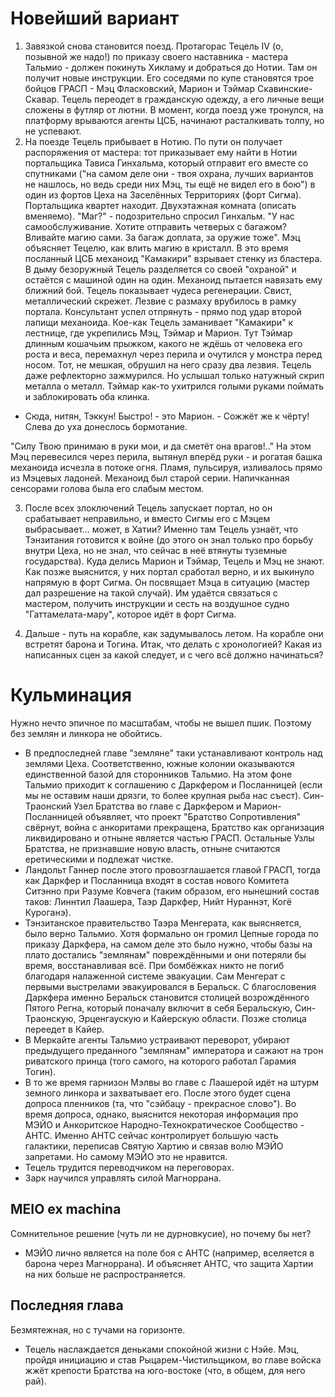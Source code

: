 # Новейший вариант
1. Завязкой снова становится поезд. Протагорас Тецель IV (о, позывной же надо!) по приказу своего наставника - мастера Тальмио - должен покинуть Хикламу и добраться до Нотии. Там он получит новые инструкции. Его соседями по купе становятся трое бойцов ГРАСП - Мэц Фласковский, Марион и Тэймар Скавинские-Скавар. Тецель переодет в гражданскую одежду, а его личные вещи сложены в футляр от лютни. В момент, когда поезд уже тронулся, на платформу врываются агенты ЦСБ, начинают расталкивать толпу, но не успевают.
2. На поезде Тецель прибывает в Нотию. По пути он получает распоряжения от мастера: тот приказывает ему найти в Нотии портальщика Тависа Гинхальма, который отправит его вместе со спутниками ("на самом деле они - твоя охрана, лучших вариантов не нашлось, но ведь среди них Мэц, ты ещё не видел его в бою") в один из фортов Цеха на Заселённых Территориях (форт Сигма). Портальщика квартет находит.
  Двухэтажная комната (описать вменяемо).
  "Маг?" - подозрительно спросил Гинхальм.
  "У нас самообслуживание. Хотите отправить четверых с багажом? Вливайте магию сами. За багаж доплата, за оружие тоже".
Мэц объясняет Тецелю, как влить магию в кристалл. В это время посланный ЦСБ механоид "Камакири" взрывает стенку из бластера. В дыму безоружный Тецель разделяется со своей "охраной" и остаётся с машиной один на один. Механоид пытается навязать ему ближний бой. Тецель показывает чудеса регенерации.
  Свист, металлический скрежет. Лезвие с размаху врубилось в рамку портала. Консультант успел отпрянуть - прямо под удар второй лапищи механоида.
Кое-как Тецель заманивает "Камакири" к лестнице, где укрепились Мэц, Тэймар и Марион.
  Тут Тэймар длинным кошачьим прыжком, какого не ждёшь от человека его роста и веса, перемахнул через перила и очутился у монстра перед носом. Тот, не мешкая, обрушил на него сразу два лезвия. Тецель даже рефлекторно зажмурился. Но услышал только натужный скрип металла о металл. Тэймар как-то ухитрился голыми руками поймать и заблокировать оба клинка.
  - Сюда, нитян, Тэккун! Быстро! - это Марион. - Сожжёт же к чёрту!
  Слева до уха донеслось бормотание.

  "Силу Твою принимаю в руки мои, и да сметёт она врагов!.."
  На этом Мэц перевесился через перила, вытянул вперёд руки - и рогатая башка механоида исчезла в потоке огня. Пламя, пульсируя, изливалось прямо из Мэцевых ладоней. Механоид был старой серии. Напичканная сенсорами голова была его слабым местом.

3. После всех злоключений Тецель запускает портал, но он срабатывает неправильно, и вместо Сигмы его с Мэцем выбрасывает... может, в Хатии? Именно там Тецель узнаёт, что Тэнзитания готовится к войне (до этого он знал только про борьбу внутри Цеха, но не знал, что сейчас в неё втянуты туземные государства). Куда делись Марион и Тэймар, Тецель и Мэц не знают. Как позже выяснится, у них портал сработал верно, и их выкинуло напрямую в форт Сигма.
Он посвящает Мэца в ситуацию (мастер дал разрешение на такой случай). Им удаётся связаться с мастером, получить инструкции и сесть на воздушное судно "Гаттамелата-мару", которое идёт в форт Сигма.

4. Дальше - путь на корабле, как задумывалось летом. На корабле они встретят барона и Тогина.
Итак, что делать с хронологией? Какая из написанных сцен за какой следует, и с чего всё должно начинаться?

# Кульминация
Нужно нечто эпичное по масштабам, чтобы не вышел пшик. Поэтому без землян и линкора не обойтись.
* В предпоследней главе "земляне" таки устанавливают контроль над землями Цеха. Соответственно, южные колонии оказываются единственной базой для сторонников Тальмио. На этом фоне Тальмио приходит к соглашению с Даркфером и Посланницей (если мы не оставим наши дрязги, то более крупная рыба нас съест). Син-Траонский Узел Братства во главе с Даркфером и Марион-Посланницей объявляет, что проект "Братство Сопротивления" свёрнут, война с анкоритами прекращена, Братство как организация ликвидировано и отныне является частью ГРАСП. Остальные Узлы Братства, не признавшие новую власть, отныне считаются еретическими и подлежат чистке.
* Ландольт Ганнер после этого провозглашается главой ГРАСП, тогда как Даркфер и Посланница входят в состав нового Комитета Ситэнно при Разуме Ковчега (таким образом, его нынешний состав таков: Линнтил Лаашера, Таэр Даркфер, Нийт Нураннэт, Когё Куроганэ).
* Тэнзитанское правительство Таэра Менгерата, как выясняется, было верно Тальмио. Хотя формально он громил Цепные города по приказу Даркфера, на самом деле это было нужно, чтобы базы на плато достались "землянам" повреждёнными и они потеряли бы время, восстанавливая всё. При бомбёжках никто не погиб благодаря налаженной системе эвакуации. Сам Менгерат с первыми выстрелами эвакуировался в Беральск. С благословения Даркфера именно Беральск становится столицей возрождённого Пятого Регна, который поначалу включит в себя Беральскую, Син-Траонскую, Эрценгаускую и Кайерскую области. Позже столица переедет в Кайер.
* В Меркайте агенты Тальмио устраивают переворот, убирают предыдущего преданного "землянам" императора и сажают на трон риватского принца (того самого, на которого работал Гарамия Тогин).
* В то же время гарнизон Мэлвы во главе с Лаашерой идёт на штурм земного линкора и захватывает его. После этого будет сцена допроса пленников (та, что "сэйбацу - прекрасное слово"). Во время допроса, однако, выяснится некоторая информация про МЭЙО и Анкоритское Народно-Технократическое Сообщество - АНТС. Именно АНТС сейчас контролирует большую часть галактики, переписав Святую Хартию и связав волю МЭЙО запретами. Но самому МЭЙО это не нравится.
* Тецель трудится переводчиком на переговорах.
* Зарк научился управлять силой Магноррана.

## MEIO ex machina
Сомнительное решение (чуть ли не дурновкусие), но почему бы нет?
* МЭЙО лично является на поле боя с АНТС (например, вселяется в барона через Магноррана). И объясняет АНТС, что защита Хартии на них больше не распространяется.

## Последняя глава
Безмятежная, но с тучами на горизонте.
* Тецель наслаждается деньками спокойной жизни с Нэйе. Мэц, пройдя инициацию и став Рыцарем-Чистильщиком, во главе войска жжёт крепости Братства на юго-востоке (что, в общем, для него рай).
